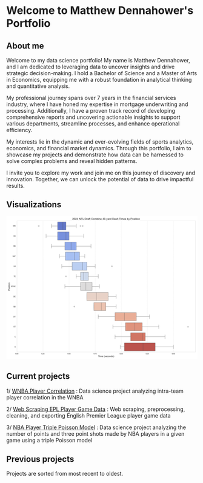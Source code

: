 # Welcome to Matthew Dennahower's Portfolio

## About me

Welcome to my data science portfolio! My name is Matthew Dennahower, and I am dedicated to leveraging data to uncover insights and drive strategic decision-making. I hold a Bachelor of Science and a Master of Arts in Economics, equipping me with a robust foundation in analytical thinking and quantitative analysis.

My professional journey spans over 7 years in the financial services industry, where I have honed my expertise in mortgage underwriting and processing. Additionally, I have a proven track record of developing comprehensive reports and uncovering actionable insights to support various departments, streamline processes, and enhance operational efficiency.

My interests lie in the dynamic and ever-evolving fields of sports analytics, economics, and financial market dynamics. Through this portfolio, I aim to showcase my projects and demonstrate how data can be harnessed to solve complex problems and reveal hidden patterns.

I invite you to explore my work and join me on this journey of discovery and innovation. Together, we can unlock the potential of data to drive impactful results.

## Visualizations

![](images/40YardDash.png)


<div class="flourish-embed flourish-bar-chart-race" data-src="visualisation/18982507"><script src="https://public.flourish.studio/resources/embed.js"></script></div>

## Current projects
1/ [WNBA Player Correlation](wnba_player_correlation/readme.md) : 
Data science project analyzing intra-team player correlation in the WNBA

2/ [Web Scraping EPL Player Game Data](epl_web_scraping/readme.md) :
Web scraping, preprocessing, cleaning, and exporting English Premier League player game data

3/ [NBA Player Triple Poisson Model](nba_triple_poisson/readme.md) :
Data science project analyzing the number of points and three point shots made by NBA players in a given game using a triple Poisson model

## Previous projects
Projects are sorted from most recent to oldest.


